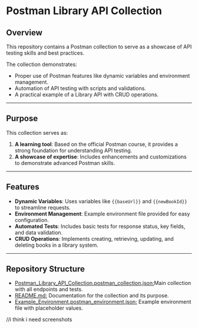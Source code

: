 # **Postman Library API Collection**

## **Overview**
This repository contains a Postman collection to serve as a showcase of API testing skills and best practices.

The collection demonstrates:
- Proper use of Postman features like dynamic variables and environment management.
- Automation of API testing with scripts and validations.
- A practical example of a Library API with CRUD operations.

---

## **Purpose**
This collection serves as:
1. **A learning tool**: Based on the official Postman course, it provides a strong foundation for understanding API testing.
2. **A showcase of expertise**: Includes enhancements and customizations to demonstrate advanced Postman skills.

---

## **Features**
- **Dynamic Variables**: Uses variables like `{{baseUrl}}` and `{{newBookId}}` to streamline requests.
- **Environment Management**: Example environment file provided for easy configuration.
- **Automated Tests**: Includes basic tests for response status, key fields, and data validation.
- **CRUD Operations**: Implements creating, retrieving, updating, and deleting books in a library system.

---

## **Repository Structure**
- [Postman_Library_API_Collection.postman_collection.json:](https://github.com/vozikkks/api-collection-showcase/blob/main/Postman%20Library%20API%20collection.postman_collection.json)Main collection with all endpoints and tests.
- [README.md:](https://github.com/vozikkks/api-collection-showcase/blob/main/README.md) Documentation for the collection and its purpose.
- [Example_Environment.postman_environment.json:](https://github.com/vozikkks/api-collection-showcase/blob/main/booksCollection.postman_environment.json) Example environment file with placeholder values.

//i think i need screenshots

